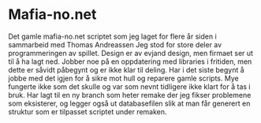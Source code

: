 # Mafia-no.net
Det gamle mafia-no.net scriptet som jeg laget for flere år siden i sammarbeid med Thomas Andreassen Jeg stod for store deler av programmeringen av spillet. Design er av evjand design, men firmaet ser ut til å ha lagt ned.
Jobber noe på en oppdatering med libraries i fritiden, men dette er såvidt påbegynt og er ikke klar til deling.
Har i det siste begynt å jobbe med det igjen for å sikre mot hull og reparere gamle scripts.
Mye fungerte ikke som det skulle og var som nevnt tidligere ikke klart for å tas i bruk. Har lagt til en ny branch som heter remake der jeg fikser problemene som eksisterer, og legger også ut databasefilen slik at man får generert en struktur som er tilpasset scriptet under remaken.
